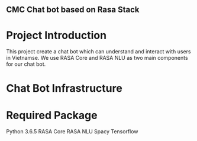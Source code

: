 ## CMC Chat bot based on Rasa Stack

# Project Introduction
This project create a chat bot which can understand and interact with users in Vietnamse. 
We use RASA Core and RASA NLU as two main components for our chat bot.

# Chat Bot Infrastructure


# Required Package
Python 3.6.5
RASA Core
RASA NLU
Spacy
Tensorflow

